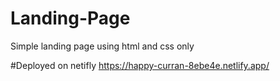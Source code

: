 # Landing-Page
Simple landing page using html and css only

#Deployed on netifly
https://happy-curran-8ebe4e.netlify.app/
